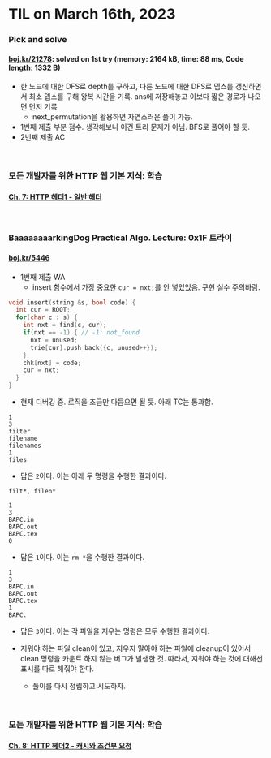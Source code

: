 # **TIL on March 16th, 2023**
### Pick and solve
#### [boj.kr/21278](../../../Problem%20Solving/boj/random%20defense/21278-03-16-2023.cpp): solved on 1st try (memory: 2164 kB, time: 88 ms, Code length: 1332 B)
* 한 노드에 대한 DFS로 depth를 구하고, 다른 노드에 대한 DFS로 뎁스를 갱신하면서 최소 뎁스를 구해 왕복 시간을 기록. ans에 저장해놓고 이보다 짧은 경로가 나오면 먼저 기록
  - next_permutation을 활용하면 자연스러운 풀이 가능.
* 1번째 제출 부분 점수. 생각해보니 이건 트리 문제가 아님. BFS로 풀어야 할 듯.
* 2번째 제출 AC
<br>

### 모든 개발자를 위한 HTTP 웹 기본 지식: 학습
#### [Ch. 7: HTTP 헤더1 - 일반 헤더](../../../Computer%20Science/http/ch-07-03-15-2023.md)
<br>

### BaaaaaaaarkingDog Practical Algo. Lecture: 0x1F 트라이
#### [boj.kr/5446](../../../Problem%20Solving/boj/Trie/5446-03-12-2023.cpp)
* 1번째 제출 WA
  - insert 함수에서 가장 중요한 `cur = nxt;`를 안 넣었었음. 구현 실수 주의바람.
```cpp
void insert(string &s, bool code) {
  int cur = ROOT;
  for(char c : s) {
    int nxt = find(c, cur);
    if(nxt == -1) { // -1: not_found
      nxt = unused;
      trie[cur].push_back({c, unused++});
    }
    chk[nxt] = code;
    cur = nxt;
  }
}
```

* 현재 디버깅 중. 로직을 조금만 다듬으면 될 듯. 아래 TC는 통과함.
```shell
1
3
filter
filename
filenames
1
files
```
* 답은 `2`이다. 이는 아래 두 명령을 수행한 결과이다.
```shell
filt*, filen*
```

```shell
1
3
BAPC.in
BAPC.out
BAPC.tex
0
```
* 답은 `1`이다. 이는 `rm *`을 수행한 결과이다.

```shell
1
3
BAPC.in
BAPC.out
BAPC.tex
1
BAPC.
```

* 답은 `3`이다. 이는 각 파일을 지우는 명령은 모두 수행한 결과이다.

* 지워야 하는 파일 clean이 있고, 지우지 말아야 하는 파일에 cleanup이 있어서 clean 명령을 카운트 하지 않는 버그가 발생한 것. 따라서, 지워야 하는 것에 대해선 표시를 따로 해줘야 한다.
  - 풀이를 다시 정립하고 시도하자.
<br>

### 모든 개발자를 위한 HTTP 웹 기본 지식: 학습
#### [Ch. 8: HTTP 헤더2 - 캐시와 조건부 요청](../../../Computer%20Science/http/ch-08-03-15-2023.md)
<br>